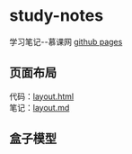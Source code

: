 # study-notes
学习笔记--慕课网
[github pages](https://qiangmin.github.io/study-notes/)

## 页面布局
代码：[layout.html](layout.html)     
笔记：[layout.md](docs/layout.md)
## 盒子模型
